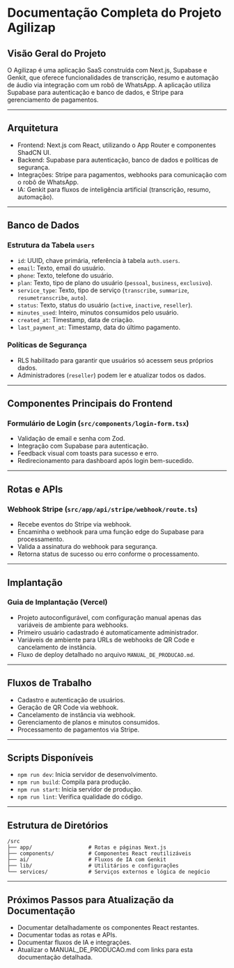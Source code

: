 # Documentação Completa do Projeto Agilizap

## Visão Geral do Projeto

O Agilizap é uma aplicação SaaS construída com Next.js, Supabase e Genkit, que oferece funcionalidades de transcrição, resumo e automação de áudio via integração com um robô de WhatsApp. A aplicação utiliza Supabase para autenticação e banco de dados, e Stripe para gerenciamento de pagamentos.

---

## Arquitetura

- Frontend: Next.js com React, utilizando o App Router e componentes ShadCN UI.
- Backend: Supabase para autenticação, banco de dados e políticas de segurança.
- Integrações: Stripe para pagamentos, webhooks para comunicação com o robô de WhatsApp.
- IA: Genkit para fluxos de inteligência artificial (transcrição, resumo, automação).

---

## Banco de Dados

### Estrutura da Tabela `users`

- `id`: UUID, chave primária, referência à tabela `auth.users`.
- `email`: Texto, email do usuário.
- `phone`: Texto, telefone do usuário.
- `plan`: Texto, tipo de plano do usuário (`pessoal`, `business`, `exclusivo`).
- `service_type`: Texto, tipo de serviço (`transcribe`, `summarize`, `resumetranscribe`, `auto`).
- `status`: Texto, status do usuário (`active`, `inactive`, `reseller`).
- `minutes_used`: Inteiro, minutos consumidos pelo usuário.
- `created_at`: Timestamp, data de criação.
- `last_payment_at`: Timestamp, data do último pagamento.

### Políticas de Segurança

- RLS habilitado para garantir que usuários só acessem seus próprios dados.
- Administradores (`reseller`) podem ler e atualizar todos os dados.

---

## Componentes Principais do Frontend

### Formulário de Login (`src/components/login-form.tsx`)

- Validação de email e senha com Zod.
- Integração com Supabase para autenticação.
- Feedback visual com toasts para sucesso e erro.
- Redirecionamento para dashboard após login bem-sucedido.

---

## Rotas e APIs

### Webhook Stripe (`src/app/api/stripe/webhook/route.ts`)

- Recebe eventos do Stripe via webhook.
- Encaminha o webhook para uma função edge do Supabase para processamento.
- Valida a assinatura do webhook para segurança.
- Retorna status de sucesso ou erro conforme o processamento.

---

## Implantação

### Guia de Implantação (Vercel)

- Projeto autoconfigurável, com configuração manual apenas das variáveis de ambiente para webhooks.
- Primeiro usuário cadastrado é automaticamente administrador.
- Variáveis de ambiente para URLs de webhooks de QR Code e cancelamento de instância.
- Fluxo de deploy detalhado no arquivo `MANUAL_DE_PRODUCAO.md`.

---

## Fluxos de Trabalho

- Cadastro e autenticação de usuários.
- Geração de QR Code via webhook.
- Cancelamento de instância via webhook.
- Gerenciamento de planos e minutos consumidos.
- Processamento de pagamentos via Stripe.

---

## Scripts Disponíveis

- `npm run dev`: Inicia servidor de desenvolvimento.
- `npm run build`: Compila para produção.
- `npm run start`: Inicia servidor de produção.
- `npm run lint`: Verifica qualidade do código.

---

## Estrutura de Diretórios

```
/src
├── app/                  # Rotas e páginas Next.js
├── components/           # Componentes React reutilizáveis
├── ai/                   # Fluxos de IA com Genkit
├── lib/                  # Utilitários e configurações
└── services/             # Serviços externos e lógica de negócio
```

---

## Próximos Passos para Atualização da Documentação

- Documentar detalhadamente os componentes React restantes.
- Documentar todas as rotas e APIs.
- Documentar fluxos de IA e integrações.
- Atualizar o MANUAL_DE_PRODUCAO.md com links para esta documentação detalhada.
